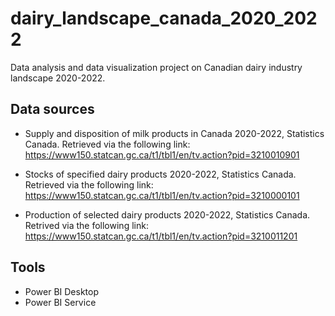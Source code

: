 # dairy_landscape_canada_2020_2022
Data analysis and data visualization project on Canadian dairy industry landscape 2020-2022. 

## Data sources
- Supply and disposition of milk products in Canada 2020-2022, Statistics Canada. Retrieved via the following link: https://www150.statcan.gc.ca/t1/tbl1/en/tv.action?pid=3210010901

- Stocks of specified dairy products 2020-2022, Statistics Canada. Retrieved via the following link: https://www150.statcan.gc.ca/t1/tbl1/en/tv.action?pid=3210000101

- Production of selected dairy products 2020-2022, Statistics Canada. Retrived via the following link: https://www150.statcan.gc.ca/t1/tbl1/en/tv.action?pid=3210011201

## Tools
- Power BI Desktop
- Power BI Service
